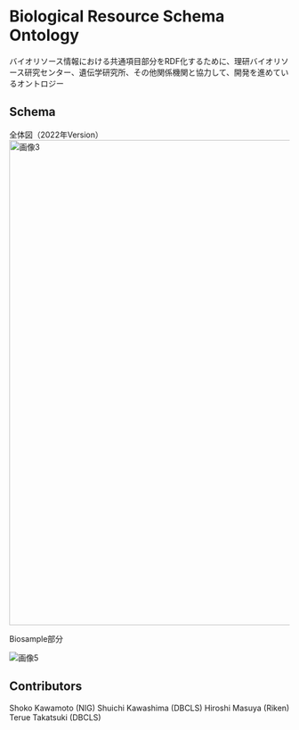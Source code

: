 # Biological Resource Schema Ontology
バイオリソース情報における共通項目部分をRDF化するために、理研バイオリソース研究センター、遺伝学研究所、その他関係機関と協力して、開発を進めているオントロジー

## Schema
全体図（2022年Version）
<img width="871" alt="画像3" src="https://github.com/dbcls/brso/assets/54526840/6d27c305-f774-4b1c-adea-d7d410a19005">

Biosample部分

![画像5](https://github.com/dbcls/brso/assets/54526840/1ab4bbf2-8a7c-4a97-9244-6a2308ac690b)

## Contributors

Shoko Kawamoto (NIG)
Shuichi Kawashima (DBCLS)
Hiroshi Masuya (Riken)
Terue Takatsuki (DBCLS)
